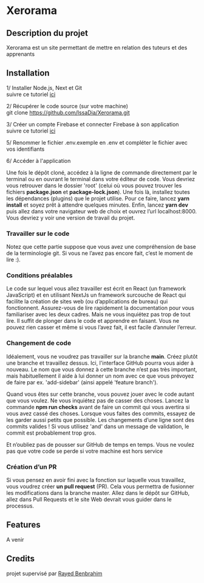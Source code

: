 # Xerorama

## Description du projet

Xerorama est un site permettant de mettre en relation des tuteurs et des apprenants

## Installation

1/ Installer Node.js, Next et Git <br />
suivre ce tutoriel [ici](https://nextjs.org/docs)

2/ Récupérer le code source (sur votre machine) <br />
git clone https://github.com/IssaDia/Xerorama.git

3/ Créer un compte Firebase et connecter Firebase à son application <br />
suivre ce tutoriel [ici](https://vercel.com/guides/deploying-next-and-contentful-with-vercel)

5/ Renommer le fichier .env.exemple en .env et compléter le fichier avec vos identifiants <br />

6/ Accéder à l'application <br />

Une fois le dépôt cloné, accédez à la ligne de commande directement par le terminal ou en ouvrant le terminal dans votre éditeur de code. Vous devriez vous retrouver dans le dossier 'root' (celui où vous pouvez trouver les fichiers **package.json** et **package-lock.json**). Une fois là, installez toutes les dépendances (plugins) que le projet utilise. Pour ce faire, lancez **yarn install** et soyez prêt à attendre quelques minutes. Enfin, lancez **yarn dev** puis allez dans votre navigateur web de choix et ouvrez l’url localhost:8000. Vous devriez y voir une version de travail du projet.

### Travailler sur le code

Notez que cette partie suppose que vous avez une compréhension de base de la terminologie git. Si vous ne l’avez pas encore fait, c’est le moment de lire :).

### Conditions préalables

Le code sur lequel vous allez travailler est écrit en React (un framework JavaScript) et en utilisant NextJs un framework surcouche de React qui facilite la création de sites web (ou d’applications de bureau) qui fonctionnent. Assurez-vous de lire rapidement la documentation pour vous familiariser avec les deux cadres. Mais ne vous inquiétez pas trop de tout lire. Il suffit de plonger dans le code et apprendre en faisant. Vous ne pouvez rien casser et même si vous l’avez fait, il est facile d’annuler l’erreur.

### Changement de code

Idéalement, vous ne voudrez pas travailler sur la branche **main**. Créez plutôt une branche et travaillez dessus. Ici, l'interface GitHub pourra vous aider à nouveau. Le nom que vous donnez à cette branche n’est pas très important, mais habituellement il aide à lui donner un nom avec ce que vous prévoyez de faire par ex. 'add-sidebar' (ainsi appelé 'feature branch').

Quand vous êtes sur cette branche, vous pouvez jouer avec le code autant que vous voulez. Ne vous inquiétez pas de casser des choses. Lancez la commande **npm run checks** avant de faire un commit qui vous avertira si vous avez cassé des choses. Lorsque vous faites des commits, essayez de les garder aussi petits que possible. Les changements d’une ligne sont des commits valides ! Si vous utilisez 'and' dans un message de validation, le commit est probablement trop gros.

Et n’oubliez pas de pousser sur GitHub de temps en temps. Vous ne voulez pas que votre code se perde si votre machine est hors service

### Création d’un PR

Si vous pensez en avoir fini avec la fonction sur laquelle vous travaillez, vous voudrez créer **un pull request** (PR). Cela vous permettra de fusionner les modifications dans la branche master. Allez dans le dépôt sur GitHub, allez dans Pull Requests et le site Web devrait vous guider dans le processus.

## Features

A venir

## Credits

projet supervisé par [Rayed Benbrahim](https://www.linkedin.com/in/rayedbenbrahim/)
